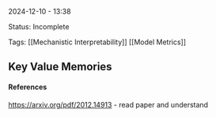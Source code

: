 2024-12-10 - 13:38

Status: Incomplete

Tags: [[Mechanistic Interpretability]] [[Model Metrics]]

## **Key Value Memories**




#### **References**
https://arxiv.org/pdf/2012.14913 - read paper and understand